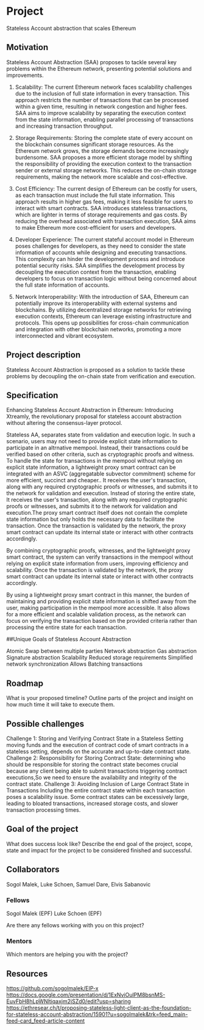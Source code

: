 # Project 

Stateless Account abstraction that scales Ethereum 

## Motivation

Stateless Account Abstraction (SAA) proposes to tackle several key problems within the Ethereum network, presenting potential solutions and improvements.
1. Scalability: The current Ethereum network faces scalability challenges due to the inclusion of full state information in every transaction. This approach restricts the number of transactions that can be processed within a given time, resulting in network congestion and higher fees. SAA aims to improve scalability by separating the execution context from the state information, enabling parallel processing of transactions and increasing transaction throughput.

2. Storage Requirements: Storing the complete state of every account on the blockchain consumes significant storage resources. As the Ethereum network grows, the storage demands become increasingly burdensome. SAA proposes a more efficient storage model by shifting the responsibility of providing the execution context to the transaction sender or external storage networks. This reduces the on-chain storage requirements, making the network more scalable and cost-effective.

3. Cost Efficiency: The current design of Ethereum can be costly for users, as each transaction must include the full state information. This approach results in higher gas fees, making it less feasible for users to interact with smart contracts. SAA introduces stateless transactions, which are lighter in terms of storage requirements and gas costs. By reducing the overhead associated with transaction execution, SAA aims to make Ethereum more cost-efficient for users and developers.

4. Developer Experience: The current stateful account model in Ethereum poses challenges for developers, as they need to consider the state information of accounts while designing and executing transactions. This complexity can hinder the development process and introduce potential security risks. SAA simplifies the development process by decoupling the execution context from the transaction, enabling developers to focus on transaction logic without being concerned about the full state information of accounts.

5. Network Interoperability: With the introduction of SAA, Ethereum can potentially improve its interoperability with external systems and blockchains. By utilizing decentralized storage networks for retrieving execution contexts, Ethereum can leverage existing infrastructure and protocols. This opens up possibilities for cross-chain communication and integration with other blockchain networks, promoting a more interconnected and vibrant ecosystem.


## Project description
Stateless Account Abstraction is proposed as a solution to tackle these problems by decoupling the on-chain state from verification and execution.  

## Specification

Enhancing Stateless Account Abstraction in Ethereum: Introducing Xtreamly, the revolutionary proposal for stateless account abstraction without altering the consensus-layer protocol.

Stateless AA, separates state from validation and execution logic. In such a scenario, users may not need to provide explicit state information to participate in an altrnative mempool. Instead, their transactions could be verified based on other criteria, such as cryptographic proofs and witness. To handle the state for transactions in the mempool without relying on explicit state information, a lightweight proxy smart contract can be integrated with an ASVC (aggregatable subvector commitment) scheme for more efficient, succinct and  cheaper.. 
It receives the user's transaction, along with any required cryptographic proofs or witnesses, and submits it to the network for validation and execution. Instead of storing the entire state, It receives the user's transaction, along with any required cryptographic proofs or witnesses, and submits it to the network for validation and execution.The proxy smart contract itself does not contain the complete state information but only holds the necessary data to facilitate the transaction. Once the transaction is validated by the network, the proxy smart contract can update its internal state or interact with other contracts accordingly.

By combining cryptographic proofs, witnesses, and the lightweight proxy smart contract, the system can verify transactions in the mempool without relying on explicit state information from users, improving efficiency and scalability. Once the transaction is validated by the network, the proxy smart contract can update its internal state or interact with other contracts accordingly.

By using a lightweight proxy smart contract in this manner, the burden of maintaining and providing explicit state information is shifted away from the user, making participation in the mempool more accessible. It also allows for a more efficient and scalable validation process, as the network can focus on verifying the transaction based on the provided criteria rather than processing the entire state for each transaction.

##Unique Goals of Stateless Account Abstraction 

Atomic Swap between multiple parties
Network abstraction
Gas abstraction
Signature abstraction
Scalability
Reduced storage requirements
Simplified network synchronization
Allows Batching transactions


## Roadmap

What is your proposed timeline? Outline parts of the project and insight on how much time it will take to execute them.

## Possible challenges

Challenge 1: Storing and Verifying Contract State in a Stateless Setting
moving funds and the execution of contract code of smart contracts in a stateless setting,  depends on the accurate and up-to-date contract state.
Challenge 2: Responsibility for Storing Contract State:
determining who should be responsible for storing the contract state becomes crucial because any client being able to submit transactions triggering contract executions,So we need to ensure the availability and integrity of the contract state.
Challenge 3: Avoiding Inclusion of Large Contract State in Transactions
Including the entire contract state within each transaction poses a scalability issue. Some contract states can be excessively large, leading to bloated transactions, increased storage costs, and slower transaction processing times. 


## Goal of the project

What does success look like? Describe the end goal of the project, scope, state and impact for the project to be considered finished and successful.

## Collaborators
Sogol Malek,
Luke Schoen, 
Samuel Dare, 
Elvis Sabanovic
### Fellows 
Sogol Malek (EPF)
Luke Schoen (EPF)

Are there any fellows working with you on this project? 

### Mentors

Which mentors are helping you with the project? 

## Resources
https://github.com/sogolmalek/EIP-x
https://docs.google.com/presentation/d/1ExNviOulPM8bsnMS-EuvFbH8hLpWNltiqaxjm2jSZd0/edit?usp=sharing
https://ethresear.ch/t/proposing-stateless-light-client-as-the-foundation-for-stateless-account-abstraction/15901?u=sogolmalek&trk=feed_main-feed-card_feed-article-content
